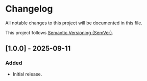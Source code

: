 # Changelog

All notable changes to this project will be documented in this file.

This project follows [Semantic Versioning (SemVer)](https://semver.org/).

## [1.0.0] - 2025-09-11

### Added

- Initial release.
